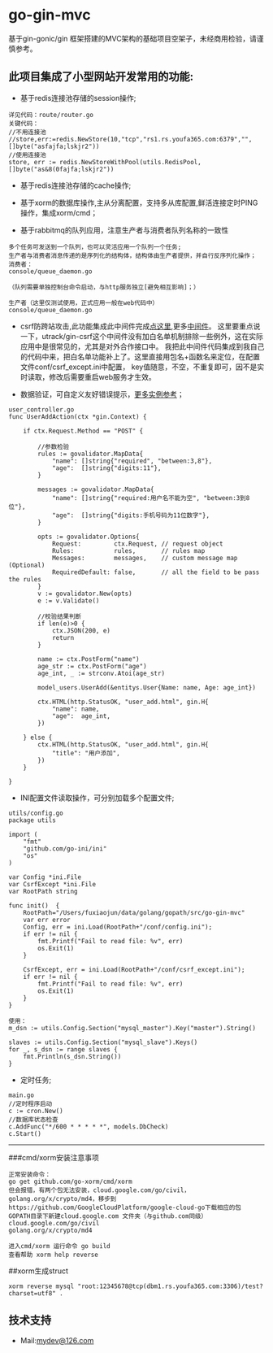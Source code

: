 # go-gin-mvc
基于gin-gonic/gin 框架搭建的MVC架构的基础项目空架子，未经商用检验，请谨慎参考。

## 此项目集成了小型网站开发常用的功能:  
- 基于redis连接池存储的session操作;
```
详见代码：route/router.go
关键代码：
//不用连接池
//store,err:=redis.NewStore(10,"tcp","rs1.rs.youfa365.com:6379","",[]byte("asfajfa;lskjr2"))
//使用连接池
store, err := redis.NewStoreWithPool(utils.RedisPool, []byte("as&8(0fajfa;lskjr2"))
```
 
- 基于redis连接池存储的cache操作;  

- 基于xorm的数据库操作,主从分离配置，支持多从库配置,鲜活连接定时PING操作，集成xorm/cmd；

- 基于rabbitmq的队列应用，注意生产者与消费者队列名称的一致性
```
多个任务可发送到一个队列，也可以灵活应用一个队列一个任务;
生产者与消费者消息传递的是序列化的结构体，结构体由生产者提供，并自行反序列化操作；  
消费者：
console/queue_daemon.go

（队列需要单独控制台命令启动，与http服务独立[避免相互影响]；）

生产者（这里仅测试使用，正式应用一般在web代码中）
console/queue_daemon.go  
```

- csrf防跨站攻击,此功能集成此中间件完成[点这里](https://github.com/utrack/gin-csrf),更多[中间件](https://github.com/gin-gonic/contrib)。
  这里要重点说一下，utrack/gin-csrf这个中间件没有加白名单机制排除一些例外，这在实际应用中是很常见的，尤其是对外合作接口中。
  我把此中间件代码集成到我自己的代码中来，把白名单功能补上了。这里直接用包名+函数名来定位，在配置文件conf/csrf_except.ini中配置，
  key值随意，不空，不重复即可，因不是实时读取，修改后需要重启web服务才生效。

- 数据验证，可自定义友好错误提示，[更多实例参考](https://github.com/thedevsaddam/govalidator)；
```
user_controller.go
func UserAddAction(ctx *gin.Context) {

	if ctx.Request.Method == "POST" {

		//参数检验
		rules := govalidator.MapData{
			"name": []string{"required", "between:3,8"},
			"age":  []string{"digits:11"},
		}

		messages := govalidator.MapData{
			"name": []string{"required:用户名不能为空", "between:3到8位"},
			"age":  []string{"digits:手机号码为11位数字"},
		}

		opts := govalidator.Options{
			Request:         ctx.Request, // request object
			Rules:           rules,       // rules map
			Messages:        messages,    // custom message map (Optional)
			RequiredDefault: false,       // all the field to be pass the rules
		}
		v := govalidator.New(opts)
		e := v.Validate()

		//校验结果判断
		if len(e)>0 {
			ctx.JSON(200, e)
			return
		}

		name := ctx.PostForm("name")
		age_str := ctx.PostForm("age")
		age_int, _ := strconv.Atoi(age_str)

		model_users.UserAdd(&entitys.User{Name: name, Age: age_int})

		ctx.HTML(http.StatusOK, "user_add.html", gin.H{
			"name": name,
			"age":  age_int,
		})

	} else {
		ctx.HTML(http.StatusOK, "user_add.html", gin.H{
			"title": "用户添加",
		})
	}

}
```  

- INI配置文件读取操作，可分别加载多个配置文件;
```
utils/config.go
package utils

import (
	"fmt"
	"github.com/go-ini/ini"
	"os"
)

var Config *ini.File
var CsrfExcept *ini.File
var RootPath string

func init()  {
	RootPath="/Users/fuxiaojun/data/golang/gopath/src/go-gin-mvc"
	var err error
	Config, err = ini.Load(RootPath+"/conf/config.ini");
	if err != nil {
		fmt.Printf("Fail to read file: %v", err)
		os.Exit(1)
	}

	CsrfExcept, err = ini.Load(RootPath+"/conf/csrf_except.ini");
	if err != nil {
		fmt.Printf("Fail to read file: %v", err)
		os.Exit(1)
	}
}

使用：
m_dsn := utils.Config.Section("mysql_master").Key("master").String()

slaves := utils.Config.Section("mysql_slave").Keys()
for _, s_dsn := range slaves {
	fmt.Println(s_dsn.String())
}

```

- 定时任务;
```
main.go
//定时程序启动
c := cron.New()
//数据库状态检查
c.AddFunc("*/600 * * * * *", models.DbCheck)
c.Start()
```

---

###cmd/xorm安装注意事项
```
正常安装命令：  
go get github.com/go-xorm/cmd/xorm
但会报错，有两个包无法安装，cloud.google.com/go/civil，golang.org/x/crypto/md4，移步到https://github.com/GoogleCloudPlatform/google-cloud-go下载相应的包
GOPATH目录下新建cloud.google.com 文件夹（与github.com同级）
cloud.google.com/go/civil
golang.org/x/crypto/md4

进入cmd/xorm 运行命令 go build
查看帮助 xorm help reverse
```
##xorm生成struct
```
xorm reverse mysql "root:12345678@tcp(dbm1.rs.youfa365.com:3306)/test?charset=utf8" .
```


## 技术支持
- Mail:mydev@126.com